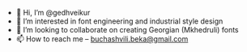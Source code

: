 - 👋 Hi, I’m @gedhveikur
- 👀 I’m interested in font engineering and industrial style design 
- 💞️ I’m looking to collaborate on creating Georgian (Mkhedruli) fonts
- 📫 How to reach me – buchashvili.beka@gmail.com

<!---
gedhveikur/gedhveikur is a ✨ special ✨ repository because its `README.md` (this file) appears on your GitHub profile.
You can click the Preview link to take a look at your changes.
--->
